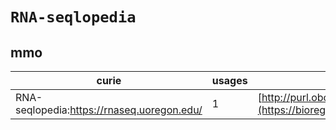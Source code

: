 # `RNA-seqlopedia`
## mmo
| curie                                      |   usages | nodes                                                                                                           |
|--------------------------------------------|----------|-----------------------------------------------------------------------------------------------------------------|
| RNA-seqlopedia:https://rnaseq.uoregon.edu/ |        1 | [http://purl.obolibrary.org/obo/MMO:0000659](https://bioregistry.io/http://purl.obolibrary.org/obo/MMO:0000659) |
